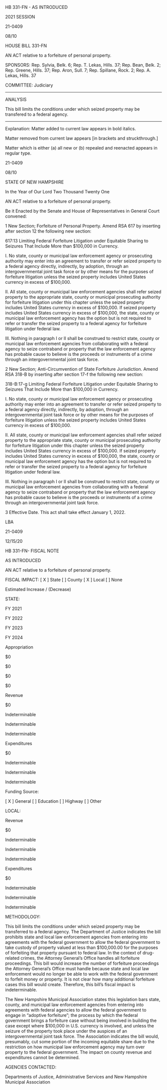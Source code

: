  HB 331-FN - AS INTRODUCED

 

 

2021 SESSION

 21-0409

 08/10

 

HOUSE BILL 331-FN

 

AN ACT relative to a forfeiture of personal property.

 

SPONSORS: Rep. Sylvia, Belk. 6; Rep. T. Lekas, Hills. 37; Rep. Bean, Belk. 2; Rep. Greene, Hills. 37; Rep. Aron, Sull. 7; Rep. Spillane, Rock. 2; Rep. A. Lekas, Hills. 37

 

COMMITTEE: Judiciary

 

-----------------------------------------------------------------

 

ANALYSIS

 

 This bill limits the conditions under which seized property may be transfered to a federal agency.

 

- - - - - - - - - - - - - - - - - - - - - - - - - - - - - - - - - - - - - - - - - - - - - - - - - - - - - - - - - - - - - - - - - - - - - - - - - - - 

 

Explanation: Matter added to current law appears in bold italics.

 Matter removed from current law appears [in brackets and struckthrough.]

 Matter which is either (a) all new or (b) repealed and reenacted appears in regular type.

 21-0409

 08/10

 

STATE OF NEW HAMPSHIRE

 

In the Year of Our Lord Two Thousand Twenty One

 

AN ACT relative to a forfeiture of personal property.

 

Be it Enacted by the Senate and House of Representatives in General Court convened:

 

 1 New Section; Forfeiture of Personal Property. Amend RSA 617 by inserting after section 12 the following new section:

 617:13 Limiting Federal Forfeiture Litigation under Equitable Sharing to Seizures That Include More than $100,000 in Currency.

 I. No state, county or municipal law enforcement agency or prosecuting authority may enter into an agreement to transfer or refer seized property to a federal agency directly, indirectly, by adoption, through an intergovernmental joint task force or by other means for the purposes of forfeiture litigation unless the seized property includes United States currency in excess of $100,000.

 II. All state, county or municipal law enforcement agencies shall refer seized property to the appropriate state, county or municipal prosecuting authority for forfeiture litigation under this chapter unless the seized property includes United States currency in excess of $100,000. If seized property includes United States currency in excess of $100,000, the state, county or municipal law enforcement agency has the option but is not required to refer or transfer the seized property to a federal agency for forfeiture litigation under federal law.

 III. Nothing in paragraph I or II shall be construed to restrict state, county or municipal law enforcement agencies from collaborating with a federal agency to seize contraband or property that the law enforcement agency has probable cause to believe is the proceeds or instruments of a crime through an intergovernmental joint task force.

 2 New Section; Anti-Circumvention of State Forfeiture Jurisdiction. Amend RSA 318-B by inserting after section 17-f the following new section:

 318-B:17-g Limiting Federal Forfeiture Litigation under Equitable Sharing to Seizures That Include More than $100,000 in Currency.

 I. No state, county or municipal law enforcement agency or prosecuting authority may enter into an agreement to transfer or refer seized property to a federal agency directly, indirectly, by adoption, through an intergovernmental joint task force or by other means for the purposes of forfeiture litigation unless the seized property includes United States currency in excess of $100,000.

 II. All state, county or municipal law enforcement agencies shall refer seized property to the appropriate state, county or municipal prosecuting authority for forfeiture litigation under this chapter unless the seized property includes United States currency in excess of $100,000. If seized property includes United States currency in excess of $100,000, the state, county or municipal law enforcement agency has the option but is not required to refer or transfer the seized property to a federal agency for forfeiture litigation under federal law.

 III. Nothing in paragraph I or II shall be construed to restrict state, county or municipal law enforcement agencies from collaborating with a federal agency to seize contraband or property that the law enforcement agency has probable cause to believe is the proceeds or instruments of a crime through an intergovernmental joint task force.

 3 Effective Date. This act shall take effect January 1, 2022.

 

LBA

 21-0409

 12/15/20

 

HB 331-FN- FISCAL NOTE

AS INTRODUCED

 

AN ACT relative to a forfeiture of personal property.

 

FISCAL IMPACT: [ X ] State [ ] County [ X ] Local [ ] None

   

 

   

Estimated Increase / (Decrease)

  STATE:

FY 2021

FY 2022

FY 2023

FY 2024

   Appropriation

$0

$0

$0

$0

   Revenue

$0

Indeterminable

Indeterminable

Indeterminable

   Expenditures

$0

Indeterminable

Indeterminable

Indeterminable

  Funding Source:

 [ X ] General [ ] Education [ ] Highway [ ] Other 

   

 

 

 

 

  LOCAL:

 

 

 

 

   Revenue

$0

Indeterminable

Indeterminable

Indeterminable

   Expenditures

$0

Indeterminable

Indeterminable

Indeterminable

   

METHODOLOGY:

This bill limits the conditions under which seized property may be transferred to a federal agency. The Department of Justice indicates the bill prohibits state and local law enforcement agencies from entering into agreements with the federal government to allow the federal government to take custody of property valued at less than $100,000.00 for the purposes of forfeiting that property pursuant to federal law. In the context of drug-related crimes, the Attorney General’s Office handles all forfeiture proceedings. This bill would increase the number of forfeiture proceedings the Attorney General’s Office must handle because state and local law enforcement would no longer be able to work with the federal government to forfeit money or property. It is not clear how many additional forfeiture cases this bill would create. Therefore, this bill’s fiscal impact is indeterminable.

 

The New Hampshire Municipal Association states this legislation bars state, county, and municipal law enforcement agencies from entering into agreements with federal agencies to allow the federal government to engage in “adoptive forfeiture”; the process by which the federal government brings a forfeiture case without being involved in building the case except where $100,000 in U.S. currency is involved, and unless the seizure of the property took place under the auspices of an intergovernmental joint task force. The Association indicates the bill would, presumably, cut some portion of the incoming equitable share due to the restriction on how municipal law enforcement agency may turn over property to the federal government. The impact on county revenue and expenditures cannot be determined.

 

AGENCIES CONTACTED:

Departments of Justice, Administrative Services and New Hampshire Municipal Association

 


